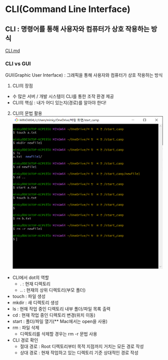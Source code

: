 # CLI(Command Line Interface)

## CLI : 명령어를 통해 사용자와 컴퓨터가 상호 작용하는 방식

[CLI.md](https://s3-us-west-2.amazonaws.com/secure.notion-static.com/212a0ebe-94b9-40fb-9862-ba6c207a3f22/CLI.md)

### CLI vs GUI

GUI(Graphic User Interface) : 그래픽을 통해 사용자와 컴퓨터가 상호 작용하는 방식

1. CLI의 장점
  - 수 많은 서버 / 개발 시스템이 CLI를 통한 조작 환경 제공
  - CLI의 핵심 : 내가 어디 있는지(경로)를 알아야 한다!

2. CLI의 문법 활용
![CLI 문법 활용 예시](Untitled.png)

- CLI에서 dot의 역할
  - . : 현재 디렉토리
  - .. : 현재의 상위 디렉토리(부모 폴더)
- touch :  파일 생성
- mkdir : 새 디렉토리 생성
- ls : 현재 작업 중인 디렉토리 내부 폴더/파일 목록 출력
- cd : 현재 작업 중인 디렉토리 변경(위치 이동)
- start : 폴더/파일 열기(** Mac에서는 open을 사용)
- rm : 파일 삭제
    - 디렉토리를 삭제할 경우는 rm -r 문법 사용
- CLI 경로 확인
    - 절대 경로 : Root 디렉토리부터 목적 지점까지 거치는 모든 경로 작성
    - 상대 경로 : 현재 작업하고 있는 디렉토리 기준 상대적인 경로 작성